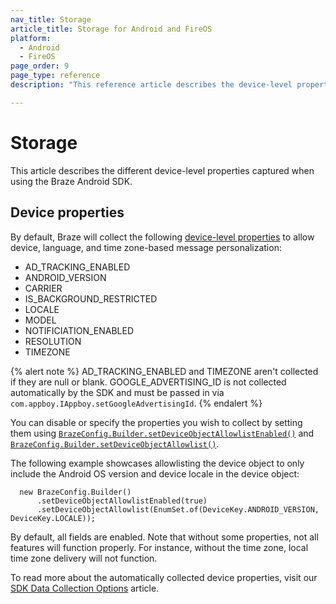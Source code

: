 ```yaml
---
nav_title: Storage
article_title: Storage for Android and FireOS
platform: 
  - Android
  - FireOS
page_order: 9
page_type: reference
description: "This reference article describes the device-level properties captured by the Braze Android SDK."

---
```


# Storage

This article describes the different device-level properties captured when using the Braze Android SDK.

## Device properties

By default, Braze will collect the following [device-level properties][1] to allow device, language, and time zone-based message personalization:

* AD_TRACKING_ENABLED
* ANDROID_VERSION
* CARRIER
* IS_BACKGROUND_RESTRICTED
* LOCALE
* MODEL
* NOTIFICIATION_ENABLED
* RESOLUTION
* TIMEZONE

{% alert note %}
AD_TRACKING_ENABLED and TIMEZONE aren't collected if they are null or blank. GOOGLE_ADVERTISING_ID is not collected automatically by the SDK and must be passed in via `com.appboy.IAppboy.setGoogleAdvertisingId`.
{% endalert %}

You can disable or specify the properties you wish to collect by setting them using [`BrazeConfig.Builder.setDeviceObjectAllowlistEnabled()`][2] and [`BrazeConfig.Builder.setDeviceObjectAllowlist()`][3].

The following example showcases allowlisting the device object to only include the Android OS version and device locale in the device object:
```
  new BrazeConfig.Builder()
      .setDeviceObjectAllowlistEnabled(true)
      .setDeviceObjectAllowlist(EnumSet.of(DeviceKey.ANDROID_VERSION, DeviceKey.LOCALE));
```
By default, all fields are enabled. Note that without some properties, not all features will function properly. For instance, without the time zone, local time zone delivery will not function.

To read more about the automatically collected device properties, visit our [SDK Data Collection Options]({{site.baseurl}}/user_guide/data_and_analytics/user_data_collection/sdk_data_collection/) article. 

[1]: https://appboy.github.io/appboy-android-sdk/kdoc/braze-android-sdk/com.appboy.enums/-device-key/index.html
[2]: https://appboy.github.io/appboy-android-sdk/kdoc/braze-android-sdk/com.braze.configuration/-braze-config/-builder/set-device-object-allowlist-enabled.html
[3]: https://appboy.github.io/appboy-android-sdk/kdoc/braze-android-sdk/com.braze.configuration/-braze-config/-builder/set-device-object-allowlist.html
